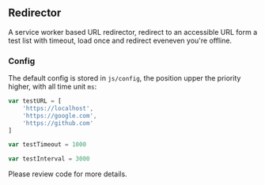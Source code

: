 ## Redirector

A service worker based URL redirector, redirect to an accessible URL form a test list with timeout, load once and redirect eveneven you're offline.

### Config

The default config is stored in `js/config`, the position upper the priority higher, with all time unit `ms`:

```js
var testURL = [
    'https://localhost',
    'https://google.com',
    'https://github.com'
]

var testTimeout = 1000

var testInterval = 3000
```

Please review code for more details.
